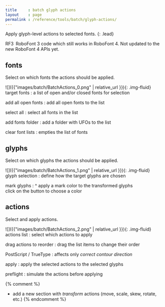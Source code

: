 ```yaml
---
title     : batch glyph actions
layout    : page
permalink : /reference/tools/batch/glyph-actions/
---
```


Apply glyph-level actions to selected fonts.
{: .lead}

<span class="badge text-bg-warning rounded-0">RF3</span> RoboFont 3 code which still works in RoboFont 4. Not updated to the new RoboFont 4 APIs yet.


fonts
-----

Select on which fonts the actions should be applied.

<div class='row'>

<div class='col-sm' markdown='1'>
![]({{"images/batch/BatchActions_0.png" | relative_url }}){: .img-fluid}
</div>

<div class='col-sm' markdown='1'>
target fonts
: a list of open and/or closed fonts for selection

add all open fonts
: add all open fonts to the list

select all
: select all fonts in the list

add fonts folder
: add a folder with UFOs to the list

clear font lists
: empties the list of fonts
</div>

</div>


glyphs
------

Select on which glyphs the actions should be applied.

<div class='row'>

<div class='col-sm' markdown='1'>
![]({{"images/batch/BatchActions_1.png" | relative_url }}){: .img-fluid}
</div>

<div class='col-sm' markdown='1'>
glyph selection
: define how the target glyphs are chosen

mark glyphs
: ^
  apply a mark color to the transformed glyphs  
  click on the button to choose a color
</div>

</div>


actions
-------

Select and apply actions.

<div class='row'>

<div class='col-sm' markdown='1'>
![]({{"images/batch/BatchActions_2.png" | relative_url }}){: .img-fluid}
</div>

<div class='col-sm' markdown='1'>
actions list
: select which actions to apply

drag actions to reorder
: drag the list items to change their order

PostScript / TrueType
: affects only *correct contour direction*

apply
: apply the selected actions to the selected glyphs

preflight
: simulate the actions before applying
</div>

</div>


{% comment %}
- add a new section with *transform* actions (move, scale, skew, rotate, etc.)
{% endcomment %}
